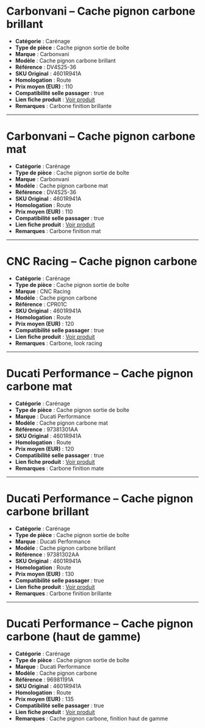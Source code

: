 # Carbonvani – Cache pignon carbone brillant

- **Catégorie** : Carénage
- **Type de pièce** : Cache pignon sortie de boîte
- **Marque** : Carbonvani
- **Modèle** : Cache pignon carbone brillant
- **Référence** : DV4S25-36
- **SKU Original** : 4601R941A
- **Homologation** : Route
- **Prix moyen (EUR)** : 110
- **Compatibilité selle passager** : true
- **Lien fiche produit** : [Voir produit](https://www.carbonvani.com/product-page/cover-pignone-13)
- **Remarques** : Carbone finition brillante

---

# Carbonvani – Cache pignon carbone mat

- **Catégorie** : Carénage
- **Type de pièce** : Cache pignon sortie de boîte
- **Marque** : Carbonvani
- **Modèle** : Cache pignon carbone mat
- **Référence** : DV4S25-36
- **SKU Original** : 4601R941A
- **Homologation** : Route
- **Prix moyen (EUR)** : 110
- **Compatibilité selle passager** : true
- **Lien fiche produit** : [Voir produit](https://www.carbonvani.com/product-page/cover-pignone-13)
- **Remarques** : Carbone finition mat

---

# CNC Racing – Cache pignon carbone

- **Catégorie** : Carénage
- **Type de pièce** : Cache pignon sortie de boîte
- **Marque** : CNC Racing
- **Modèle** : Cache pignon carbone
- **Référence** : CPR01C
- **SKU Original** : 4601R941A
- **Homologation** : Route
- **Prix moyen (EUR)** : 120
- **Compatibilité selle passager** : true
- **Lien fiche produit** : [Voir produit](https://www.cncracing.com/en/ducati/panigale-v4-s-2025)
- **Remarques** : Carbone, look racing

---

# Ducati Performance – Cache pignon carbone mat

- **Catégorie** : Carénage
- **Type de pièce** : Cache pignon sortie de boîte
- **Marque** : Ducati Performance
- **Modèle** : Cache pignon carbone mat
- **Référence** : 97381301AA
- **SKU Original** : 4601R941A
- **Homologation** : Route
- **Prix moyen (EUR)** : 120
- **Compatibilité selle passager** : true
- **Lien fiche produit** : [Voir produit](https://shop.ducati.com/fr/fr/accessoires/cache-pignon-carbone-97381301aa.html)
- **Remarques** : Carbone finition mate

---

# Ducati Performance – Cache pignon carbone brillant

- **Catégorie** : Carénage
- **Type de pièce** : Cache pignon sortie de boîte
- **Marque** : Ducati Performance
- **Modèle** : Cache pignon carbone brillant
- **Référence** : 97381302AA
- **SKU Original** : 4601R941A
- **Homologation** : Route
- **Prix moyen (EUR)** : 130
- **Compatibilité selle passager** : true
- **Lien fiche produit** : [Voir produit](https://shop.ducati.com/fr/fr/accessoires/cache-pignon-carbone-97381302aa.html)
- **Remarques** : Carbone finition brillante

---

# Ducati Performance – Cache pignon carbone (haut de gamme)

- **Catégorie** : Carénage
- **Type de pièce** : Cache pignon sortie de boîte
- **Marque** : Ducati Performance
- **Modèle** : Cache pignon carbone
- **Référence** : 96981191A
- **SKU Original** : 4601R941A
- **Homologation** : Route
- **Prix moyen (EUR)** : 135
- **Compatibilité selle passager** : true
- **Lien fiche produit** : [Voir produit](https://shop.ducati.com/fr/fr/accessoires/96981191A)
- **Remarques** : Cache pignon carbone, finition haut de gamme
